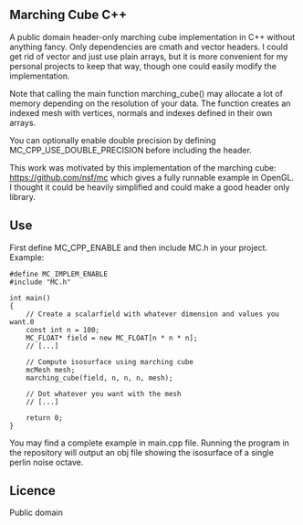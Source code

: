 ## Marching Cube C++
A public domain header-only marching cube implementation in C++ without anything fancy. Only dependencies are cmath and vector headers.
I could get rid of vector and just use plain arrays, but it is more convenient for my personal projects to keep that way, though one could 
easily modify the implementation.

Note that calling the main function marching_cube() may allocate a lot of memory depending on the resolution of your data. The function 
creates an indexed mesh with vertices, normals and indexes defined in their own arrays.

You can optionally enable double precision by defining MC_CPP_USE_DOUBLE_PRECISION before including the header.

This work was motivated by this implementation of the marching cube: https://github.com/nsf/mc
which gives a fully runnable example in OpenGL. I thought it could be heavily simplified and could make a good
header only library.

## Use
First define MC_CPP_ENABLE and then include MC.h in your project. Example:
```
#define MC_IMPLEM_ENABLE
#include "MC.h"

int main()
{
	// Create a scalarfield with whatever dimension and values you want.0
	const int n = 100;
	MC_FLOAT* field = new MC_FLOAT[n * n * n];
	// [...]
	
	// Compute isosurface using marching cube
	mcMesh mesh;
	marching_cube(field, n, n, n, mesh);

	// Dot whatever you want with the mesh
	// [...]

	return 0;
}
```

You may find a complete example in main.cpp file. Running the program in the repository will output an obj file showing the isosurface
of a single perlin noise octave.

## Licence
Public domain
